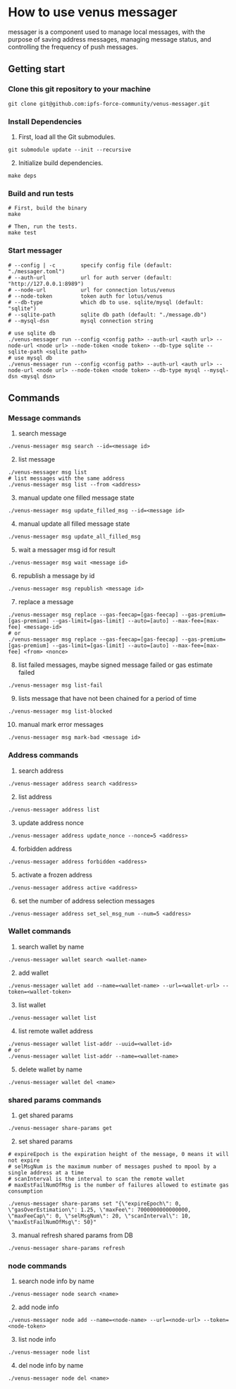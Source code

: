 # How to use venus messager

messager is a component used to manage local messages, with the purpose of saving address messages, managing message status, and controlling the frequency of push messages.

## Getting start

### Clone this git repository to your machine

```
git clone git@github.com:ipfs-force-community/venus-messager.git
```

### Install Dependencies

1. First, load all the Git submodules.

```
git submodule update --init --recursive
```

2. Initialize build dependencies.

```
make deps
```

### Build and run tests

```
# First, build the binary
make

# Then, run the tests.
make test
```

### Start messager

```
# --config | -c        specify config file (default: "./messager.toml")
# --auth-url           url for auth server (default: "http://127.0.0.1:8989")
# --node-url           url for connection lotus/venus
# --node-token         token auth for lotus/venus
# --db-type            which db to use. sqlite/mysql (default: "sqlite")
# --sqlite-path        sqlite db path (default: "./message.db")
# --mysql-dsn          mysql connection string

# use sqlite db
./venus-messager run --config <config path> --auth-url <auth url> --node-url <node url> --node-token <node token> --db-type sqlite --sqlite-path <sqlite path>
# use mysql db
./venus-messager run --config <config path> --auth-url <auth url> --node-url <node url> --node-token <node token> --db-type mysql --mysql-dsn <mysql dsn>
```

## Commands

### Message commands

1. search message

```
./venus-messager msg search --id=<message id>
```

2. list message

```
./venus-messager msg list
# list messages with the same address
./venus-messager msg list --from <address>
```

3. manual update one filled message state

```
./venus-messager msg update_filled_msg --id=<message id>
```

4. manual update all filled message state

```
./venus-messager msg update_all_filled_msg
```

5. wait a messager msg id for result

```
./venus-messager msg wait <message id>
```

6. republish a message by id

```
./venus-messager msg republish <message id>
```

7. replace a message

```
./venus-messager msg replace --gas-feecap=[gas-feecap] --gas-premium=[gas-premium] --gas-limit=[gas-limit] --auto=[auto] --max-fee=[max-fee] <message-id>
# or
./venus-messager msg replace --gas-feecap=[gas-feecap] --gas-premium=[gas-premium] --gas-limit=[gas-limit] --auto=[auto] --max-fee=[max-fee] <from> <nonce>
```

8. list failed messages, maybe signed message failed or gas estimate failed

```
./venus-messager msg list-fail
```

9. lists message that have not been chained for a period of time

```
./venus-messager msg list-blocked
```

10. manual mark error messages

```
./venus-messager msg mark-bad <message id>
```

### Address commands

1. search address

```
./venus-messager address search <address>
```

2. list address

```
./venus-messager address list
```

3. update address nonce

```
./venus-messager address update_nonce --nonce=5 <address>
```

4. forbidden address

```
./venus-messager address forbidden <address>
```

5. activate a frozen address

```
./venus-messager address active <address>
```

6. set the number of address selection messages

```
./venus-messager address set_sel_msg_num --num=5 <address>
```

### Wallet commands

1. search wallet by name

```
./venus-messager wallet search <wallet-name>
```

2. add wallet

```
./venus-messager wallet add --name=<wallet-name> --url=<wallet-url> --token=<wallet-token>
```

3. list wallet

```
./venus-messager wallet list
```

4. list remote wallet address

```
./venus-messager wallet list-addr --uuid=<wallet-id>
# or
./venus-messager wallet list-addr --name=<wallet-name>
```

5. delete wallet by name

```
./venus-messager wallet del <name>
```

### shared params commands

1. get shared params

```
./venus-messager share-params get
```

2. set shared params

```
# expireEpoch is the expiration height of the message, 0 means it will not expire
# selMsgNum is the maximum number of messages pushed to mpool by a single address at a time
# scanInterval is the interval to scan the remote wallet
# maxEstFailNumOfMsg is the number of failures allowed to estimate gas consumption

./venus-messager share-params set "{\"expireEpoch\": 0, \"gasOverEstimation\": 1.25, \"maxFee\": 7000000000000000, \"maxFeeCap\": 0, \"selMsgNum\": 20, \"scanInterval\": 10, \"maxEstFailNumOfMsg\": 50}"
```

3. manual refresh shared params from DB

```
./venus-messager share-params refresh
```

### node commands

1. search node info by name

```
./venus-messager node search <name>
```

2. add node info

```
./venus-messager node add --name=<node-name> --url=<node-url> --token=<node-token>
```

3. list node info

```
./venus-messager node list
```

4. del node info by name

```
./venus-messager node del <name>
```